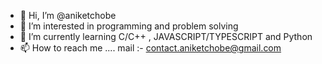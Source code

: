 - 👋 Hi, I’m @aniketchobe
- 👀 I’m interested in programming and problem solving
- 🌱 I’m currently learning C/C++ , JAVASCRIPT/TYPESCRIPT and Python
- 📫 How to reach me .... mail :- contact.aniketchobe@gmail.com
